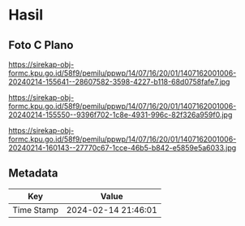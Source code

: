 # Hasil

## Foto C Plano

https://sirekap-obj-formc.kpu.go.id/58f9/pemilu/ppwp/14/07/16/20/01/1407162001006-20240214-155641--28607582-3598-4227-b118-68d0758fafe7.jpg

https://sirekap-obj-formc.kpu.go.id/58f9/pemilu/ppwp/14/07/16/20/01/1407162001006-20240214-155550--9396f702-1c8e-4931-996c-82f326a959f0.jpg

https://sirekap-obj-formc.kpu.go.id/58f9/pemilu/ppwp/14/07/16/20/01/1407162001006-20240214-160143--27770c67-1cce-46b5-b842-e5859e5a6033.jpg


## Metadata

| Key        | Value               |
| ---------- | ------------------- |
| Time Stamp | 2024-02-14 21:46:01 |



